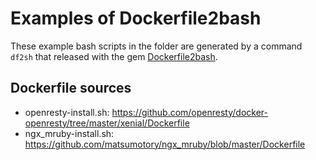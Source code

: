 # Examples of Dockerfile2bash

These example bash scripts in the folder are generated by a command `df2sh` that released with the gem [Dockerfile2bash](https://rubygems.org/gems/dockerfile2bash).

## Dockerfile sources

* openresty-install.sh: https://github.com/openresty/docker-openresty/tree/master/xenial/Dockerfile
* ngx_mruby-install.sh: https://github.com/matsumotory/ngx_mruby/blob/master/Dockerfile
